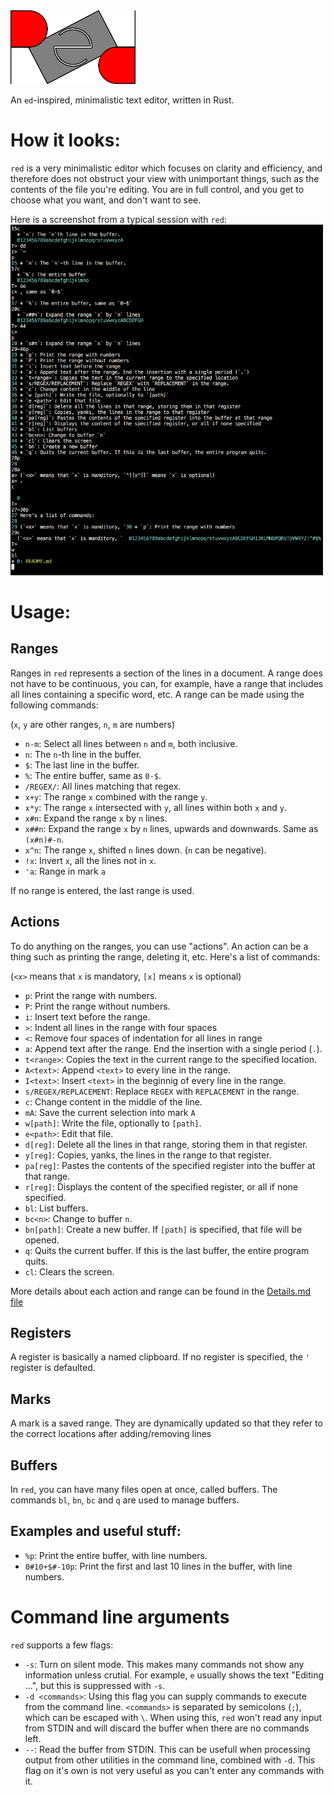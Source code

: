 <img src="https://github.com/loovjo/red/blob/master/logo.png" width=200px/>

An `ed`-inspired, minimalistic text editor, written in Rust.

# How it looks:

`red` is a very minimalistic editor which focuses on clarity and efficiency, and therefore does not obstruct your view 
with unimportant things, such as the contents of the file you're editing. You are in full control, and you get to choose what
you want, and don't want to see.

Here is a screenshot from a typical session with `red`:
<img src="https://github.com/loovjo/red/blob/master/Screenshot.png" width=500px/>

# Usage:

## Ranges
Ranges in `red` represents a section of the lines in a document.
A range does not have to be continuous, you can, for example, have a range
that includes all lines containing a specific word, etc.
A range can be made using the following commands:

(`x`, `y` are other ranges, `n`, `m` are numbers)

* `n-m`: Select all lines between `n` and `m`, both inclusive.
* `n`: The `n`-th line in the buffer.
* `$`: The last line in the buffer.
* `%`: The entire buffer, same as `0-$`.
* `/REGEX/`: All lines matching that regex.
* `x+y`: The range `x` combined with the range `y`.
* `x*y`: The range `x` intersected with `y`, all lines within both `x` and `y`.
* `x#n`: Expand the range `x` by `n` lines.
* `x##n`: Expand the range `x` by `n` lines, upwards and downwards. Same as `(x#n)#-n`.
* `x^n`: The range `x`, shifted `n` lines down. (`n` can be negative).
* `!x`: Invert `x`, all the lines not in `x`.
* `'a`: Range in mark `a`

If no range is entered, the last range is used.

## Actions
To do anything on the ranges, you can use "actions". An action can be a thing such as printing the range, deleting it, etc.
Here's a list of commands:

(`<x>` means that `x` is mandatory, `[x]` means `x` is optional)
* `p`: Print the range with numbers.
* `P`: Print the range without numbers.
* `i`: Insert text before the range.
* `>`: Indent all lines in the range with four spaces
* `<`: Remove four spaces of indentation for all lines in range
* `a`: Append text after the range. End the insertion with a single period (`.`).
* `t<range>`: Copies the text in the current range to the specified location.
* `A<text>`: Append `<text>` to every line in the range.
* `I<text>`: Insert `<text>` in the beginnig of every line in the range.
* `s/REGEX/REPLACEMENT`: Replace `REGEX` with `REPLACEMENT` in the range.
* `c`: Change content in the middle of the line.
* `mA`: Save the current selection into mark `A`
* `w[path]`: Write the file, optionally to `[path]`.
* `e<path>`: Edit that file.
* `d[reg]`: Delete all the lines in that range, storing them in that register.
* `y[reg]`: Copies, yanks, the lines in the range to that register.
* `pa[reg]`: Pastes the contents of the specified register into the buffer at that range.
* `r[reg]`: Displays the content of the specified register, or all if none specified.
* `bl`: List buffers.
* `bc<n>`: Change to buffer `n`.
* `bn[path]`: Create a new buffer. If `[path]` is specified, that file will be opened.
* `q`: Quits the current buffer. If this is the last buffer, the entire program quits.
* `cl`: Clears the screen.

More details about each action and range can be found in the [Details.md file](details.md)

## Registers
A register is basically a named clipboard. If no register is specified, the `'` register is defaulted.

## Marks
A mark is a saved range. They are dynamically updated so that they refer to the correct locations after adding/removing lines

## Buffers
In `red`, you can have many files open at once, called buffers. The commands `bl`, `bn`, `bc` and `q` are used to manage buffers.

## Examples and useful stuff:
* `%p`: Print the entire buffer, with line numbers.
* `0#10+$#-10p`: Print the first and last 10 lines in the buffer, with line numbers.


# Command line arguments

`red` supports a few flags:

* `-s`: Turn on silent mode. This makes many commands not show any information unless crutial. For example, `e` usually shows the text "Editing ...", but this is suppressed with `-s`.
* `-d <commands>`: Using this flag you can supply commands to execute from the command line. `<commands>` is separated by semicolons (`;`), which can be escaped with `\`.
When using this, `red` won't read any input from STDIN and will discard the buffer when there are no commands left.
* `--`: Read the buffer from STDIN. This can be usefull when processing output from other utilities in the command line, combined with `-d`. This flag on it's own is not very useful as you
can't enter any commands with it.